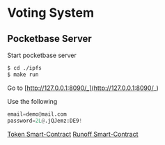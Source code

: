# Voting System

## Pocketbase Server

Start pocketbase server
```bash
$ cd ./ipfs
$ make run
```

Go to [http://127.0.0.1:8090/_](http://127.0.0.1:8090/_)

Use the following
```python
email=demo@mail.com
password=2L@.jQJemz:DE9!
```


[Token Smart-Contract](https://mumbai.polygonscan.com/address/0xcD2Da9dB2Fd2c6e17adAe4B55D1AFa29a089A0fd)
[Runoff Smart-Contract](https://mumbai.polygonscan.com/address/0x004ede00c4cd487264ca39e10449a7e9d7b28826)